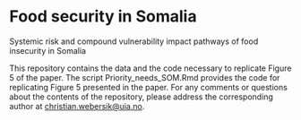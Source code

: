 # Food security in Somalia 

Systemic risk and compound vulnerability impact pathways of food insecurity in Somalia

This repository contains the data and the code necessary to replicate Figure 5 of the paper.  The script Priority_needs_SOM.Rmd provides the code for replicating Figure 5 presented in the paper.  For any comments or questions about the contents of the repository, please address the corresponding author at christian.webersik@uia.no.